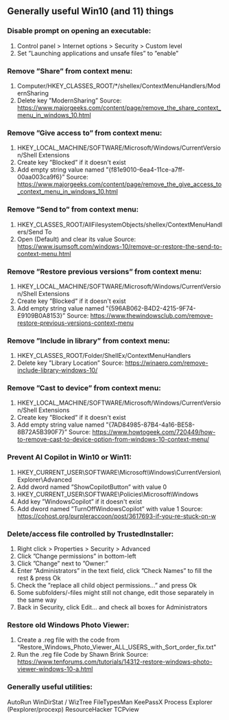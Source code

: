 ## Generally useful Win10 (and 11) things

### Disable prompt on opening an executable:
1. Control panel > Internet options > Security > Custom level
2. Set ”Launching applications and unsafe files” to ”enable”

### Remove ”Share” from context menu:
1. Computer/HKEY_CLASSES_ROOT/*/shellex/ContextMenuHandlers/ModernSharing
2. Delete key ”ModernSharing”
Source: https://www.majorgeeks.com/content/page/remove_the_share_context_menu_in_windows_10.html

### Remove ”Give access to” from context menu:
1. HKEY_LOCAL_MACHINE/SOFTWARE/Microsoft/Windows/CurrentVersion/Shell Extensions
2. Create key ”Blocked” if it doesn't exist
3. Add empty string value named ”{f81e9010-6ea4-11ce-a7ff-00aa003ca9f6}”
Source: https://www.majorgeeks.com/content/page/remove_the_give_access_to_context_menu_in_windows_10.html

### Remove ”Send to” from context menu:
1. HKEY_CLASSES_ROOT/AllFilesystemObjects/shellex/ContextMenuHandlers/Send To
2. Open (Default) and clear its value
Source: https://www.isumsoft.com/windows-10/remove-or-restore-the-send-to-context-menu.html

### Remove ”Restore previous versions” from context menu:
1. HKEY_LOCAL_MACHINE/SOFTWARE/Microsoft/Windows/CurrentVersion/Shell Extensions
2. Create key ”Blocked” if it doesn't exist
3. Add empty string value named ”{596AB062-B4D2-4215-9F74-E9109B0A8153}”
Source: https://www.thewindowsclub.com/remove-restore-previous-versions-context-menu

### Remove ”Include in library” from context menu:
1. HKEY_CLASSES_ROOT/Folder/ShellEx/ContextMenuHandlers
2. Delete key ”Library Location”
Source: https://winaero.com/remove-include-library-windows-10/

### Remove ”Cast to device” from context menu:
1. HKEY_LOCAL_MACHINE/SOFTWARE/Microsoft/Windows/CurrentVersion/Shell Extensions
2. Create key ”Blocked” if it doesn't exist
3. Add empty string value named ”{7AD84985-87B4-4a16-BE58-8B72A5B390F7}”
Source: https://www.howtogeek.com/720449/how-to-remove-cast-to-device-option-from-windows-10-context-menu/

### Prevent AI Copilot in Win10 or Win11:
1. HKEY_CURRENT_USER\SOFTWARE\Microsoft\Windows\CurrentVersion\Explorer\Advanced
2. Add dword named ”ShowCopilotButton” with value 0
3. HKEY_CURRENT_USER\SOFTWARE\Policies\Microsoft\Windows
4. Add key ”WindowsCopilot” if it doesn't exist
5. Add dword named ”TurnOffWindowsCopilot” with value 1
Source: https://cohost.org/purpleraccoon/post/3617693-if-you-re-stuck-on-w

### Delete/access file controlled by TrustedInstaller:
1. Right click > Properties > Security > Advanced
2. Click ”Change permissions” in bottom-left
3. Click ”Change” next to ”Owner:”
4. Enter ”Administrators” in the text field, click ”Check Names” to fill the rest & press Ok
5. Check the ”replace all child object permissions...” and press Ok
1. Some subfolders/-files might still not change, edit those separately in the same way
6. Back in Security, click Edit... and check all boxes for Administrators

### Restore old Windows Photo Viewer:
1. Create a .reg file with the code from "Restore_Windows_Photo_Viewer_ALL_USERS_with_Sort_order_fix.txt"
2. Run the .reg file
Code by Shawn Brink
Source: https://www.tenforums.com/tutorials/14312-restore-windows-photo-viewer-windows-10-a.html

### Generally useful utilities:
AutoRun
WinDirStat / WizTree
FileTypesMan
KeePassX
Process Explorer (Pexplorer/procexp)
ResourceHacker
TCPview
